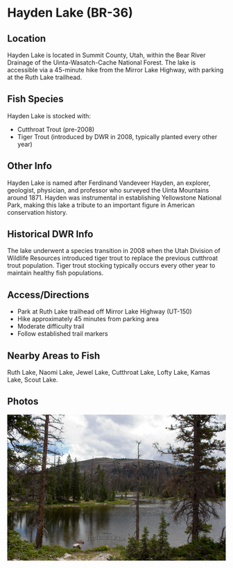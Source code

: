 # Hayden Lake (BR-36)

## Location
Hayden Lake is located in Summit County, Utah, within the Bear River Drainage of the Uinta-Wasatch-Cache National Forest. The lake is accessible via a 45-minute hike from the Mirror Lake Highway, with parking at the Ruth Lake trailhead.

## Fish Species
Hayden Lake is stocked with:
- Cutthroat Trout (pre-2008)
- Tiger Trout (introduced by DWR in 2008, typically planted every other year)

## Other Info
Hayden Lake is named after Ferdinand Vandeveer Hayden, an explorer, geologist, physician, and professor who surveyed the Uinta Mountains around 1871. Hayden was instrumental in establishing Yellowstone National Park, making this lake a tribute to an important figure in American conservation history.

## Historical DWR Info
The lake underwent a species transition in 2008 when the Utah Division of Wildlife Resources introduced tiger trout to replace the previous cutthroat trout population. Tiger trout stocking typically occurs every other year to maintain healthy fish populations.

## Access/Directions
- Park at Ruth Lake trailhead off Mirror Lake Highway (UT-150)
- Hike approximately 45 minutes from parking area
- Moderate difficulty trail
- Follow established trail markers

## Nearby Areas to Fish
Ruth Lake, Naomi Lake, Jewel Lake, Cutthroat Lake, Lofty Lake, Kamas Lake, Scout Lake.

## Photos
![Hayden Lake Uintas](../photos/hayden-lake.jpg)